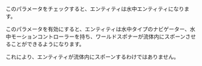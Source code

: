 このパラメータをチェックすると、エンティティは水中エンティティになります。

このパラメータを有効にすると、エンティティは水中タイプのナビゲーター、水中モーションコントローラーを持ち、ワールドスポナーが流体内にスポーンさせることができるようになります。

これにより、エンティティが流体内にスポーンするわけではありません。